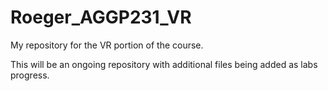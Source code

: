 # Roeger_AGGP231_VR

My repository for the VR portion of the course.

This will be an ongoing repository with additional files being added as labs progress.
